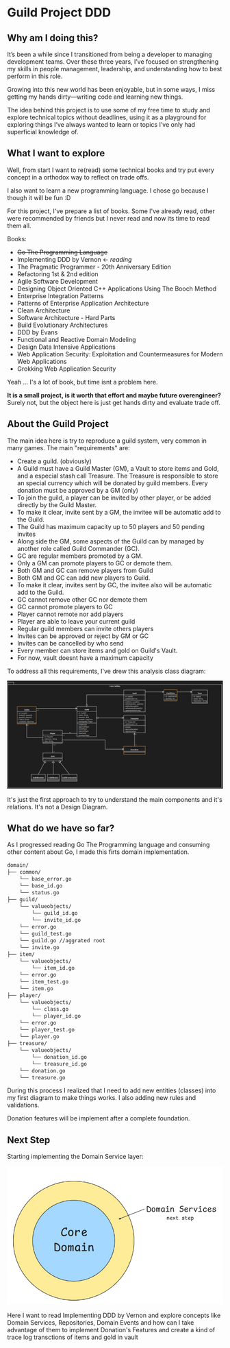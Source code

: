 # Guild Project DDD

## Why am I doing this?

It’s been a while since I transitioned from being a developer to managing development teams. Over these three years, I’ve focused on strengthening my skills in people management, leadership, and understanding how to best perform in this role.

Growing into this new world has been enjoyable, but in some ways, I miss getting my hands dirty—writing code and learning new things.

The idea behind this project is to use some of my free time to study and explore technical topics without deadlines, using it as a playground for exploring things I’ve always wanted to learn or topics I’ve only had superficial knowledge of.

## What I want to explore

Well, from start I want to re(read) some technical books and try put every concept in a orthodox way to reflect on trade offs.

I also want to learn a new programming language. I chose go because I though it will be fun :D

For this project, I've prepare a list of books. Some I've already read, other were recommended by friends but I never read and now its time to read them all.

Books:

- ~~Go The Programming Language~~
- Implementing DDD by Vernon <- _reading_
- The Pragmatic Programmer - 20th Anniversary Edition
- Refactoring 1st & 2nd edition
- Agile Software Development
- Designing Object Oriented C++ Applications Using The Booch Method
- Enterprise Integration Patterns
- Patterns of Enterprise Application Architecture
- Clean Architecture
- Software Architecture - Hard Parts
- Build Evolutionary Architectures
- DDD by Evans
- Functional and Reactive Domain Modeling
- Design Data Intensive Applications
- Web Application Security: Exploitation and Countermeasures for Modern Web Applications
- Grokking Web Application Security

Yeah ... I's a lot of book, but time isnt a problem here.

**It is a small project, is it worth that effort and maybe future overengineer?** Surely not, but the object here is just get hands dirty and evaluate trade off.

## About the Guild Project

The main idea here is try to reproduce a guild system, very common in many games. The main "requirements" are:

- Create a guild. (obviously)
- A Guild must have a Guild Master (GM), a Vault to store items and Gold, and a especial stash call Treasure. The Treasure is responsible to store an special currency which will be donated by guild members. Every donation must be approved by a GM (only)
- To join the guild, a player can be invited by other player, or be added directly by the Guild Master.
- To make it clear, invite sent by a GM, the invitee will be automatic add to the Guild.
- The Guild has maximum capacity up to 50 players and 50 pending invites
- Along side the GM, some aspects of the Guild can by managed by another role called Guild Commander (GC).
- GC are regular members promoted by a GM.
- Only a GM can promote players to GC or demote them.
- Both GM and GC can remove players from Guild
- Both GM and GC can add new players to Guild.
- To make it clear, invites sent by GC, the invitee also will be automatic add to the Guild.
- GC cannot remove other GC nor demote them
- GC cannot promote players to GC
- Player cannot remote nor add players
- Player are able to leave your current guild
- Regular guild members can invite others players
- Invites can be approved or reject by GM or GC
- Invites can be cancelled by who send
- Every member can store items and gold on Guild's Vault.
- For now, vault doesnt have a maximum capacity

To address all this requirements, I've drew this analysis class diagram:

![image info](./pictures/analisys_diagram_start_new.png)

It's just the first approach to try to understand the main components and it's relations. It's not a Design Diagram.

## What do we have so far?

As I progressed reading Go The Programming language and consuming other content about Go, I made this firts domain implementation.

```
domain/
├── common/
    └── base_error.go
    └── base_id.go
    └── status.go
├── guild/
    └── valueobjects/
        └── guild_id.go
        └── invite_id.go
    └── error.go
    └── guild_test.go
    └── guild.go //aggrated root
    └── invite.go
├── item/
    └── valueobjects/
        └── item_id.go
    └── error.go
    └── item_test.go
    └── item.go
├── player/
    └── valueobjects/
        └── class.go
        └── player_id.go
    └── error.go
    └── player_test.go
    └── player.go
├── treasure/
    └── valueobjects/
        └── donation_id.go
        └── treasure_id.go
    └── donation.go
    └── treasure.go
```

During this process I realized that I need to add new entities (classes) into my first diagram to make things works. I also adding new rules and validations.

Donation features will be implement after a complete foundation.

## Next Step

Starting implementing the Domain Service layer:

![image info](./pictures/high_level_arch.png)

Here I want to read Implementing DDD by Vernon and explore concepts like Domain Services, Repositories, Domain Events and how can I take advantage of them to implement Donation's Features and create a kind of trace log transctions of items and gold in vault

